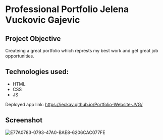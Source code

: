 
# Professional Portfolio Jelena Vuckovic Gajevic

## Project Objective
Createing a great portfolio which represts my best work and get great job opportunities.

## Technologies used:
   - HTML
   - CSS 
   - JS
   
Deployed app link: https://jeckav.github.io/Portfolio-Website-JVG/

## Screenshot
![E77A0783-0793-47A0-BAE8-6206CAC077FE](https://user-images.githubusercontent.com/4764010/155308342-aae878ed-fe1b-40f0-9ee7-d9278d676f1b.png)

